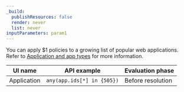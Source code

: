 ```yaml
---
_build:
  publishResources: false
  render: never
  list: never
inputParameters: param1
---
```


You can apply $1 policies to a growing list of popular web applications. Refer to [Application and app types](/cloudflare-one/policies/gateway/application-app-types) for more information.

| UI name     | API example                | Evaluation phase  |
| ----------- | -------------------------- | ----------------- |
| Application | `any(app.ids[*] in {505})` | Before resolution |
